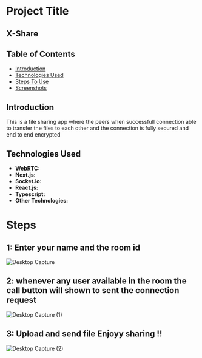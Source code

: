 # Project Title

## X-Share

## Table of Contents

- [Introduction](#introduction)
- [Technologies Used](#technologies-used)
- [Steps To Use](#technologies-used)
- [Screenshots](#screenshots)

## Introduction

This is a file sharing app where the peers when successfull connection able to transfer the files to each other and the connection is fully secured and end to end encrypted

## Technologies Used

- **WebRTC:**
- **Next.js:** 
- **Socket.io:** 
- **React.js:** 
- **Typescript:** 
- **Other Technologies:**
  

# Steps
## 1: Enter your name and the room id
![Desktop Capture](https://github.com/singhJasvinder101/XShare/assets/131908922/3e43d5d7-8cab-45c8-b8d4-0366a8b0a605)

## 2: whenever any user available in the room the call button will shown to sent the connection request
![Desktop Capture (1)](https://github.com/singhJasvinder101/XShare/assets/131908922/5c48f82a-d415-4b07-8480-f85baed76d2b)

## 3: Upload and send file Enjoyy sharing !!

![Desktop Capture (2)](https://github.com/singhJasvinder101/XShare/assets/131908922/f2438522-d8ff-45c3-9a1a-f82b1b509836)

